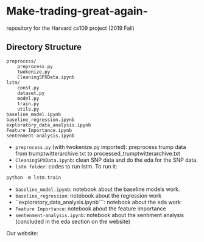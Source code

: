 # Make-trading-great-again-
repository for the Harvard cs109 project (2019 Fall)

## Directory Structure

```
preprocess/
	preprocess.py
	twokenize.py
	CleaningSPXData.ipynb
lstm/
	const.py
	dataset.py
	model.py
	train.py
	utils.py
baseline_model.ipynb
baseline_regression.ipynb
exploratory_data_analysis.ipynb
Feature Importance.ipynb
sentenment-analysis.ipynb
```

- ```preprocess.py``` (with twokenize.py imported): preprocess trump data from trumptwitterarchive.txt to processed_trumptwitterarchive.txt
- ```CleaningSPXData.ipynb```: clean SNP data and do the eda for the SNP data. 
- ```lstm folder```: codes to run lstm. To run it:
```python
python -m lstm.train
```
- ```baseline_model.ipynb```: notebook about the baseline models work.
- ```baseline_regression```: notebook about the regression work
- ``exploratory_data_analysis.ipynb```: notebook about the eda work
- ```Feature Importance```: notebook about the feature importance
- ```sentenment-analysis.ipynb```: notebook about the sentiment analysis (concluded in the eda section on the website)

Our website: 